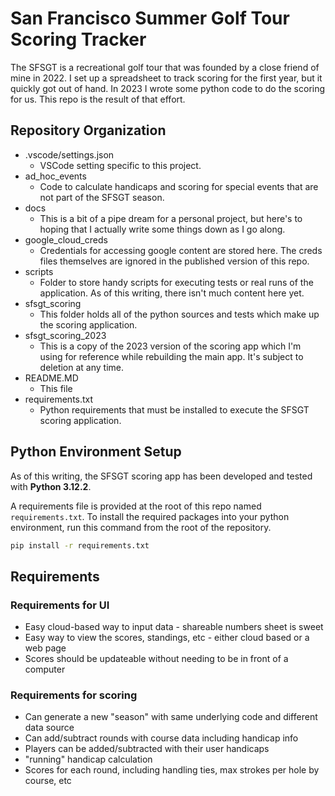 # San Francisco Summer Golf Tour Scoring Tracker

The SFSGT is a recreational golf tour that was founded by a close friend of mine
in 2022.  I set up a spreadsheet to track scoring for the first year, but it quickly
got out of hand. In 2023 I wrote some python code to do the scoring for us. This
repo is the result of that effort.

## Repository Organization

- .vscode/settings.json
  - VSCode setting specific to this project.
- ad_hoc_events
  - Code to calculate handicaps and scoring for special events that are not
    part of the SFSGT season.
- docs
  - This is a bit of a pipe dream for a personal project, but here's
    to hoping that I actually write some things down as I go along.
- google_cloud_creds
  - Credentials for accessing google content are stored here. The creds files
    themselves are ignored in the published version of this repo.
- scripts
  - Folder to store handy scripts for executing tests or real runs of the
    application. As of this writing, there isn't much content here yet.
- sfsgt_scoring
  - This folder holds all of the python sources and tests which make up the
    scoring application.
- sfsgt_scoring_2023
  - This is a copy of the 2023 version of the scoring app which I'm using
    for reference while rebuilding the main app. It's subject to deletion
    at any time.
- README.MD
  - This file
- requirements.txt
  - Python requirements that must be installed to execute the SFSGT scoring application.

## Python Environment Setup

As of this writing, the SFSGT scoring app has been developed and tested
with **Python 3.12.2**.

A requirements file is provided at the root of this repo named `requirements.txt`.
To install the required packages into your python environment, run this command
from the root of the repository.

```sh
pip install -r requirements.txt
```

## Requirements

### Requirements for UI

* Easy cloud-based way to input data - shareable numbers sheet is sweet
* Easy way to view the scores, standings, etc - either cloud based or a web page
* Scores should be updateable without needing to be in front of a computer

### Requirements for scoring

* Can generate a new "season" with same underlying code and different data source
* Can add/subtract rounds with course data including handicap info
* Players can be added/subtracted with their user handicaps
* "running" handicap calculation
* Scores for each round, including handling ties, max strokes per hole by course, etc
